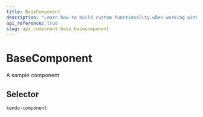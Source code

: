 ```yaml
---
title: BaseComponent
description: "Learn how to build custom functionality when working with the Angular  by Kendo UI with the help of the BaseComponent."
api_reference: true
slug: api_component-base_basecomponent
---
```


# BaseComponent
A sample component

## Selector
`kendo-component`


